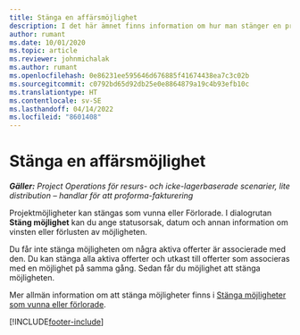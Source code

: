 ```yaml
---
title: Stänga en affärsmöjlighet
description: I det här ämnet finns information om hur man stänger en projektmöjlighet.
author: rumant
ms.date: 10/01/2020
ms.topic: article
ms.reviewer: johnmichalak
ms.author: rumant
ms.openlocfilehash: 0e86231ee595646d676885f41674438ea7c3c02b
ms.sourcegitcommit: c0792bd65d92db25e0e8864879a19c4b93efb10c
ms.translationtype: HT
ms.contentlocale: sv-SE
ms.lasthandoff: 04/14/2022
ms.locfileid: "8601408"
---
```

# <a name="close-an-opportunity"></a>Stänga en affärsmöjlighet

_**Gäller:** Project Operations för resurs- och icke-lagerbaserade scenarier, lite distribution – handlar för att proforma-fakturering_

Projektmöjligheter kan stängas som vunna eller Förlorade. I dialogrutan **Stäng möjlighet** kan du ange statusorsak, datum och annan information om vinsten eller förlusten av möjligheten.

Du får inte stänga möjligheten om några aktiva offerter är associerade med den. Du kan stänga alla aktiva offerter och utkast till offerter som associeras med en möjlighet på samma gång. Sedan får du möjlighet att stänga möjligheten.

Mer allmän information om att stänga möjligheter finns i [Stänga möjligheter som vunna eller förlorade](/dynamics365/sales-enterprise/close-opportunity-won-lost-sales).


[!INCLUDE[footer-include](../includes/footer-banner.md)]